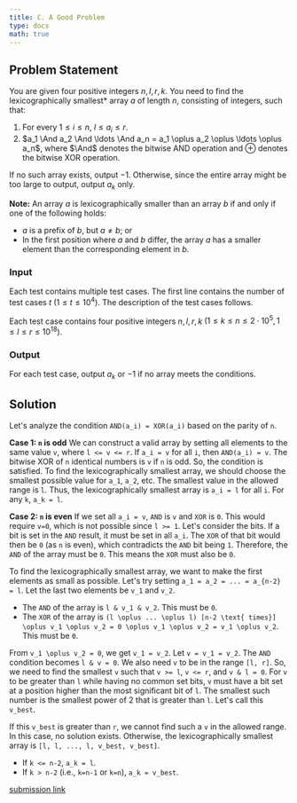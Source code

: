 ```yaml
---
title: C. A Good Problem
type: docs
math: true
---
```


## Problem Statement

You are given four positive integers $n, l, r, k$. You need to find the lexicographically smallest* array $a$ of length $n$, consisting of integers, such that:

1. For every $1 \leq i \leq n$, $l \leq a_i \leq r$.
2. $a_1 \And a_2 \And \ldots \And a_n = a_1 \oplus a_2 \oplus \ldots \oplus a_n$, where $\And$ denotes the bitwise AND operation and $\oplus$ denotes the bitwise XOR operation.

If no such array exists, output $-1$. Otherwise, since the entire array might be too large to output, output $a_k$ only.

**Note:** An array $a$ is lexicographically smaller than an array $b$ if and only if one of the following holds:
- $a$ is a prefix of $b$, but $a \neq b$; or
- In the first position where $a$ and $b$ differ, the array $a$ has a smaller element than the corresponding element in $b$.

### Input

Each test contains multiple test cases. The first line contains the number of test cases $t$ $(1 \leq t \leq 10^4)$. The description of the test cases follows.

Each test case contains four positive integers $n, l, r, k$ $(1 \leq k \leq n \leq 2 \cdot 10^5, 1 \leq l \leq r \leq 10^{18})$.

### Output

For each test case, output $a_k$ or $-1$ if no array meets the conditions.

## Solution

Let's analyze the condition `AND(a_i) = XOR(a_i)` based on the parity of `n`.

**Case 1: `n` is odd**
We can construct a valid array by setting all elements to the same value `v`, where `l <= v <= r`. If `a_i = v` for all `i`, then `AND(a_i) = v`. The bitwise XOR of `n` identical numbers is `v` if `n` is odd. So, the condition is satisfied.
To find the lexicographically smallest array, we should choose the smallest possible value for `a_1`, `a_2`, etc. The smallest value in the allowed range is `l`.
Thus, the lexicographically smallest array is `a_i = l` for all `i`. For any `k`, `a_k = l`.

**Case 2: `n` is even**
If we set all `a_i = v`, `AND` is `v` and `XOR` is `0`. This would require `v=0`, which is not possible since `l >= 1`.
Let's consider the bits. If a bit is set in the `AND` result, it must be set in all `a_i`. The `XOR` of that bit would then be `0` (as `n` is even), which contradicts the `AND` bit being `1`. Therefore, the `AND` of the array must be `0`. This means the `XOR` must also be `0`.

To find the lexicographically smallest array, we want to make the first elements as small as possible. Let's try setting `a_1 = a_2 = ... = a_{n-2} = l`.
Let the last two elements be `v_1` and `v_2`.
- The `AND` of the array is `l & v_1 & v_2`. This must be `0`.
- The `XOR` of the array is `(l \oplus ... \oplus l) [n-2 \text{ times}] \oplus v_1 \oplus v_2 = 0 \oplus v_1 \oplus v_2 = v_1 \oplus v_2`. This must be `0`.

From `v_1 \oplus v_2 = 0`, we get `v_1 = v_2`. Let `v = v_1 = v_2`.
The `AND` condition becomes `l & v = 0`. We also need `v` to be in the range `[l, r]`.
So, we need to find the smallest `v` such that `v >= l`, `v <= r`, and `v & l = 0`.
For `v` to be greater than `l` while having no common set bits, `v` must have a bit set at a position higher than the most significant bit of `l`. The smallest such number is the smallest power of 2 that is greater than `l`. Let's call this `v_best`.

If this `v_best` is greater than `r`, we cannot find such a `v` in the allowed range. In this case, no solution exists.
Otherwise, the lexicographically smallest array is `[l, l, ..., l, v_best, v_best]`.
- If `k <= n-2`, `a_k = l`.
- If `k > n-2` (i.e., `k=n-1` or `k=n`), `a_k = v_best`.


[submission link](https://codeforces.com/contest/2119/submission/327589616)
